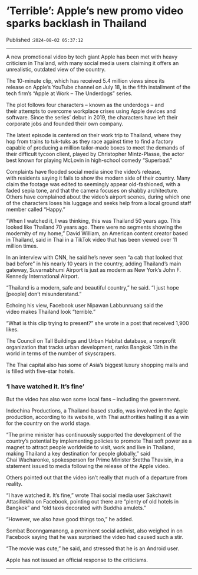 # ‘Terrible’: Apple’s new promo video sparks backlash in Thailand

Published :`2024-08-02 05:37:12`

---

A new promotional video by tech giant Apple has been met with heavy criticism in Thailand, with many social media users claiming it offers an unrealistic, outdated view of the country.

The 10-minute clip, which has received 5.4 million views since its release on Apple’s YouTube channel on July 18, is the fifth installment of the tech firm’s “Apple at Work – The Underdogs” series.

The plot follows four characters – known as the underdogs – and their attempts to overcome workplace crises using Apple devices and software. Since the series’ debut in 2019, the characters have left their corporate jobs and founded their own company.

The latest episode is centered on their work trip to Thailand, where they hop from trains to tuk-tuks as they race against time to find a factory capable of producing a million tailor-made boxes to meet the demands of their difficult tycoon client, played by Christopher Mintz-Plasse, the actor best known for playing McLovin in high-school comedy “Superbad.”

Complaints have flooded social media since the video’s release, with residents saying it fails to show the modern side of their country. Many claim the footage was edited to seemingly appear old-fashioned, with a faded sepia tone, and that the camera focuses on shabby architecture. Others have complained about the video’s airport scenes, during which one of the characters loses his luggage and seeks help from a local ground staff member called “Happy.”

“When I watched it, I was thinking, this was Thailand 50 years ago. This looked like Thailand 70 years ago. There were no segments showing the modernity of my home,” David William, an American content creator based in Thailand, said in Thai in a TikTok video that has been viewed over 11 million times.

In an interview with CNN, he said he’s never seen “a cab that looked that bad before” in his nearly 10 years in the country, adding Thailand’s main gateway, Suvarnabhumi Airport is just as modern as New York’s John F. Kennedy International Airport.

“Thailand is a modern, safe and beautiful country,” he said. “I just hope [people] don’t misunderstand.”

Echoing his view, Facebook user Nipawan Labbunruang said the video makes Thailand look “terrible.”

“What is this clip trying to present?” she wrote in a post that received 1,900 likes.

The Council on Tall Buildings and Urban Habitat database, a nonprofit organization that tracks urban development, ranks Bangkok 13th in the world in terms of the number of skyscrapers.

The Thai capital also has some of Asia’s biggest luxury shopping malls and is filled with five-star hotels.

### ‘I have watched it. It’s fine’

But the video has also won some local fans – including the government.

Indochina Productions, a Thailand-based studio, was involved in the Apple production, according to its website, with Thai authorities hailing it as a win for the country on the world stage.

“The prime minister has continuously supported the development of the country’s potential by implementing policies to promote Thai soft power as a magnet to attract people worldwide to visit, work and live in Thailand, making Thailand a key destination for people globally,” said Chai Wacharonke, spokesperson for Prime Minister Srettha Thavisin, in a statement issued to media following the release of the Apple video.

Others pointed out that the video isn’t really that much of a departure from reality.

“I have watched it. It’s fine,” wrote Thai social media user Sakchawit Attasillekha on Facebook, pointing out there are “plenty of old hotels in Bangkok” and “old taxis decorated with Buddha amulets.”

“However, we also have good things too,” he added.

Sombat Boonngamanong, a prominent social activist, also weighed in on Facebook saying that he was surprised the video had caused such a stir.

“The movie was cute,” he said, and stressed that he is an Android user.

Apple has not issued an official response to the criticisms.

---

